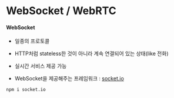 # WebSocket / WebRTC



#### WebSocket

- 일종의 프로토콜
- HTTP처럼 stateless한 것이 아니라 계속 연결되어 있는 상태(like 전화)
- 실시간 서비스 제공 가능

- WebSocket을 제공해주는 프레임워크 : [socket.io](https://socket.io/)

```
npm i socket.io
```



```js
```

